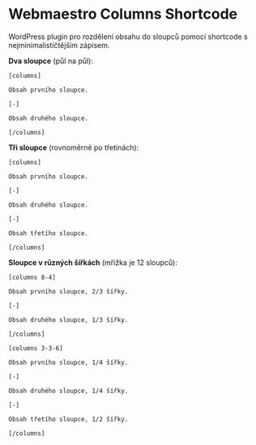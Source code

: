 # Webmaestro Columns Shortcode

WordPress plugin pro rozdělení obsahu do sloupců pomocí shortcode s nejminimalističtějším zápisem.

**Dva sloupce** (půl na půl):

```
[columns]

Obsah prvního sloupce.

[-]

Obsah druhého sloupce.

[/columns]
```

**Tři sloupce** (rovnoměrně po třetinách):

```
[columns]

Obsah prvního sloupce.

[-]

Obsah druhého sloupce.

[-]

Obsah třetího sloupce.

[/columns]
```

**Sloupce v různých šířkách** (mřížka je 12 sloupců):

```
[columns 8-4]

Obsah prvního sloupce, 2/3 šířky.

[-]

Obsah druhého sloupce, 1/3 šířky.

[/columns]

```


```
[columns 3-3-6]

Obsah prvního sloupce, 1/4 šířky.

[-]

Obsah druhého sloupce, 1/4 šířky.

[-]

Obsah třetího sloupce, 1/2 šířky.

[/columns]
```

```
